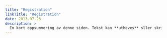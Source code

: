 ```yaml
---
title: "Registration"
linkTitle: "Registration"
date: 2013-07-26
description: >
  En kort oppsummering av denne siden. Tekst kan **utheves** sller skrives i _kursiv_ og kan ha flere avsnitt.
---
```



